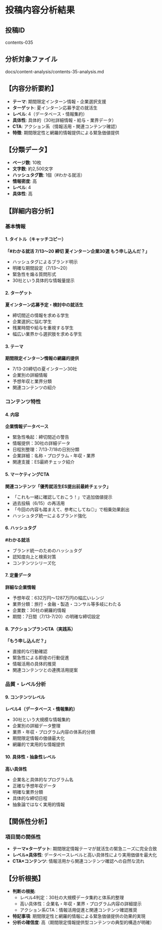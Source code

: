 # 投稿内容分析結果

## 投稿ID
contents-035

## 分析対象ファイル
docs/content-analysis/contents-35-analysis.md

## 【内容分析要約】
- **テーマ**: 期間限定インターン情報・企業選択支援
- **ターゲット**: 夏インターン応募予定の就活生
- **レベル**: 4（データベース・情報集約）
- **具体性**: 具体的（30社詳細情報・給与・業界データ）
- **CTA**: アクション系（情報活用・関連コンテンツ確認）
- **特徴**: 期間限定性と網羅的情報提供による緊急価値提供

## 【分類データ】
- **ページ数**: 10枚
- **文字数**: 約2,500文字
- **ハッシュタグ数**: 1個（#わかる就活）
- **情報密度**: 高
- **レベル**: 4
- **具体性**: 高

## 【詳細内容分析】

### 基本情報
#### 1. タイトル（キャッチコピー）
**「#わかる就活 7/13～20 締切 夏インターン企業30選 もう申し込んだ？」**
- ハッシュタグによるブランド明示
- 明確な期間設定（7/13～20）
- 緊急性を煽る質問形式
- 30社という具体的な情報量提示

#### 2. ターゲット
**夏インターン応募予定・検討中の就活生**
- 締切間近の情報を求める学生
- 企業選択に悩む学生
- 残業時間や給与を重視する学生
- 幅広い業界から選択肢を求める学生

#### 3. テーマ
**期間限定インターン情報の網羅的提供**
- 7/13-20締切の夏インターン30社
- 企業別の詳細情報
- 予想年収と業界分類
- 関連コンテンツの紹介

### コンテンツ特性
#### 4. 内容
**企業情報データベース**
- 緊急性喚起：締切間近の警告
- 情報提供：30社の詳細データ
- 日程別整理：7/13-7/18の日別分類
- 企業詳細：名称・プログラム・年収・業界
- 関連支援：ES最終チェック紹介

#### 5. マーケティングCTA
**関連コンテンツ「優秀就活生ES提出前最終チェック」**
- 「これも一緒に確認しておこう！」で追加価値提示
- 過去投稿（6/15）の再活用
- 「今回の内容も踏まえて、参考にしてね◎」で相乗効果創出
- ハッシュタグ統一によるブランド強化

#### 6. ハッシュタグ
**#わかる就活**
- ブランド統一のためのハッシュタグ
- 認知度向上と検索対策
- コンテンツシリーズ化

#### 7. 定量データ
**詳細な企業情報**
- 予想年収：632万円〜1287万円の幅広いレンジ
- 業界分類：旅行・金融・製造・コンサル等多岐にわたる
- 企業数：30社の網羅的情報
- 期間：7日間（7/13-7/20）の明確な締切設定

#### 8. アクションプランCTA（実践系）
**「もう申し込んだ？」**
- 直接的な行動確認
- 緊急性による即座の行動促進
- 情報活用の具体的推奨
- 関連コンテンツとの連携活用提案

### 品質・レベル分析
#### 9. コンテンツレベル
**レベル4（データベース・情報集約）**
- 30社という大規模な情報集約
- 企業別の詳細データ整理
- 業界・年収・プログラム内容の体系的分類
- 期間限定情報の価値最大化
- 網羅的で実用的な情報提供

#### 10. 具体性・抽象性レベル
**高い具体性**
- 企業名と具体的なプログラム名
- 正確な予想年収データ
- 明確な業界分類
- 具体的な締切日程
- 抽象論ではなく実用的情報

## 【関係性分析】
### 項目間の関係性
- **テーマ×ターゲット**: 期間限定情報テーマが就活生の緊急ニーズに完全合致
- **レベル×具体性**: データベースレベルと高い具体性により実用価値を最大化
- **CTA×コンテンツ**: 情報活用から関連コンテンツ確認への自然な流れ

## 【分析根拠】
- **判断の根拠**: 
  - レベル4判定：30社の大規模データ集約と体系的整理
  - 高い具体性：企業名・年収・業界・プログラム内容の詳細提示
  - アクション系CTA：情報活用促進と関連コンテンツ確認推奨
- **特記事項**: 期間限定性と網羅的情報による緊急価値提供の効果的実現
- **分析の確信度**: 高（期間限定情報提供型コンテンツの典型的構造が明確）